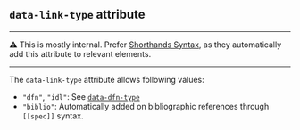 ## `data-link-type` attribute

---

:warning: This is mostly internal. Prefer [Shorthands Syntax](Shorthands-Guide), as they automatically add this attribute to relevant elements.

---

The `data-link-type` attribute allows following values:

- `"dfn"`, `"idl"`: See [`data-dfn-type`](data-dfn-type)
- `"biblio"`: Automatically added on bibliographic references through `[[spec]]` syntax.